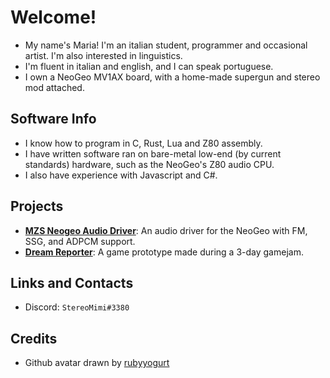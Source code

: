 # Welcome!

- My name's Maria! I'm an italian student, programmer and occasional artist. I'm also interested in linguistics.
- I'm fluent in italian and english, and I can speak portuguese.
- I own a NeoGeo MV1AX board, with a home-made supergun and stereo mod attached.

## Software Info
- I know how to program in C, Rust, Lua and Z80 assembly.
- I have written software ran on bare-metal low-end (by current standards) hardware, such as the NeoGeo's Z80 audio CPU.
- I also have experience with Javascript and C#.

## Projects
- **[MZS Neogeo Audio Driver](https://github.com/stereomimi/Mezz-Estate-NeoGeo-Audio-Driver)**: An audio driver for the NeoGeo with FM, SSG, and ADPCM support.
- **[Dream Reporter](https://stereomimi.itch.io/dream-reporter)**: A game prototype made during a 3-day gamejam.

## Links and Contacts
- Discord: `StereoMimi#3380`

## Credits
- Github avatar drawn by [rubyyogurt](https://rubyyogurt.carrd.co/)
